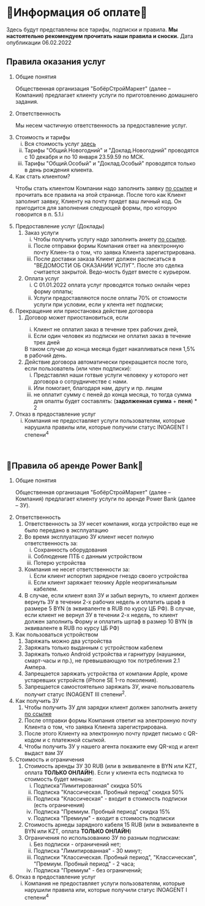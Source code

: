  <h1>&#128196;Информация об оплате&#128196;</h1>
          <p>Здесь будут представлены все тарифы, подписки и правила. <b>Мы настоятельно
                    рекомендуем прочитать наши правила и сноски.</b> Дата опубликации 06.02.2022
            </p>
            <h2>Правила оказания услуг</h2>
 <ol>
                <li>Общие понятия
                    <p>Общественная организация "БобёрСтройМаркет" (далее – Компания) предлагает клиенту услуги по
                        приготовлению домашнего задания.</p>
                </li>
                <li>Ответственность
                    <p> Мы несем частичную ответственность за предоставление услуг.</p>
                </li>
                <li>
                    Стоимость и тарифы
                    <ol type="i">
                        <li>Вся стоимость услуг <a href="/pay/tarifs/" style="margin: 0%; padding: 0%;">здесь</a></li>
                        <li>Тарифы "Общий.Новогодний" и "Доклад.Новогодний" проводятся с 10 декабря и по 10 января
                            23.59.59 по МСК.</li>
                        <li>Тарифы "Общий.Особый" и "Доклад.Особый" проводятся только в день рождения клиента.</li>
                    </ol>
                </li>
                <li>Как стать клиентом?
                    <p>Чтобы стать клиентом Компании надо заполнить заявку
                        <a href="/pay/kgb/uslugi.html" style="margin: 0%; padding: 0%;" target="_blank"> по ссылке</a> и
                        прочитать все правила на этой странице.
                        После того как Клиент заполнит заявку, Клиенту на почту придет ваш личный код. Он пригодится для
                        заполнения следующей формы, про которую говорится в п. 5.1.i
                    </p>
                </li>
                <li>
                    Предоставление услуг (Доклады)
                    <ol>
                        <li> Заказ услуги
                            <ol type="i">
                                <li>Чтобы получить услугу надо заполнить анкету <a href="/pay/kgb/imhhjb.html"
                                        target="_blank" style="margin: 0%; padding: 0%;" target="_blank">по ссылке</a>.
                                </li>
                                <li>После отправки формы Компания ответ на электронную почту Клиен-та о том, что заявка
                                    Клиента зарегистрирована.</li>
                                <li>После доставки заказа Клиент должен расписаться в "ВЕДОМОСТИ ОБ ОКАЗАНИИ УСЛУГ".
                                    После это сделка считается закрытой. Ведо-мость будет вместе с курьером.</li>
                            </ol>
                        </li>
                        <li>Оплата услуг
                            <ol type="i">
                                <li>С 01.01.2022 оплата услуг проводятся только онлайн через форму оплаты;</li>
                                <li>Услуги предоставляются после оплаты 70% от стоимости услуги при условии, если у
                                    клента нет подписки;</li>
                            </ol>
                    </ol>
                </li>
                <li>Прекращение или приостановка действие договора
                    <ol>
                        <li>Договор может приостановиться, если </li>
                        <ol type="i">
                            <li>Клиент не оплатил заказ в течение трех рабочих дней,</li>
                            <li>Если один человек из подписки не оплатил заказ в течение трех дней</li>
                        </ol>
                        В таком случае до конца месяца будет накапливаться пеня 1,5% в рабочий день.
                        <li>Действие договора автоматически прекращается после того, если пользователь (или член
                            подписки):
                            <ol type="i">
                                <li>Представлял наши готвые услуги
                                    человеку у которого нет договора о сотрудничестве с нами.</li>
                                <li>Или помогает, благодаря нам, другу и пр. лицам</li>
                                <li>не оплатит сумму с пеней до конца месяца, то тогда сумма для опалты будет
                                    составлять: (<b>задолженная сумма</b> + <b>пеня</b>) *
                                    2</li>
                            </ol>
                        </li>
                    </ol>
                </li>
                <li>Отказ в предоставление услуг
                    <ol type="i">
                        <li>Компания не предоставляет услуги пользователям, которые нарушила правилы или, которые
                            получили
                            статус INOAGENT I степени<sup>4</sup></li>
                    </ol>
                </li>
            </ol>
            <br>
            <h2 id="powerbank">&#128267;Правила об аренде Power Bank&#128267;</h2>
            <ol>
                <li>Общие понятия
                    <p>Общественная организация "БобёрСтройМаркет" (далее – Компания) предлагает клиенту услуги по
                        аренде Power Bank (далее – ЗУ).</p>
                </li>
                <li>Ответственность
                    <ol>
                        <li>Ответственность за ЗУ несет компания, когда устройство еще не было передано в
                            эксплуатацию</li>
                        <li>
                            Во время эксплуатацию ЗУ клиент несет полную ответственность за:
                            <ol type="i">
                                <li>Сохранность оборудования</li>
                                <li>Соблюдение ПТБ с данным устройством</li>
                                <li>Потерю устройства</li>                              
                            </ol>
                        </li>
                        <li>Компания не несет ответственности за:
                            <ol type="i">
                                <li>Если клиент испортил зарядное гнездо своего устройства</li>
                                <li>Если клиент заряжает технику Apple неоригинальным кабелем.</li>
                            </ol>
                        </li>
                        <li>В случае, если клиент взял ЗУ и забыл вернуть, то клиент должен вернуть ЗУ в течении 2-х
                            рабочих недель и оплатить шраф в
                            размере 5 BYN (в эквиваленте в RUB по курсу ЦБ РФ). В случае, если клиент не
                            вернул ЗУ в течении 2-х недель, то клиент должен заполнить Форму и оплатить шртаф в размер
                            10 BYN (в эквиваленте в RUB по курсу ЦБ РФ)</li>
                    </ol>
                </li>
                <li>Как пользоваться устройством
                    <ol>
                        <li>Заряжать можно два устройства</li>
                        <li>Заряжать только выданным с устройством кабелем</li>
                        <li>Заряжать только Android устройства и гарнитуру (наушники, смарт-часы и пр.), не превышвающую
                            ток потребления 2.1 Ампера. </li>
                        <li>Запрещается заряжать устройства от компании Apple, кроме устаревших устройств (iPhone SE
                            1-го поколения). </li>
                        <li>Запрещается самостоятельно заряжать ЗУ, иначе пользователь получит статус INOAGENT III
                            степени<sup>2</sup>.
                        </li>
                    </ol>
                </li>
                <li>Как получить ЗУ
                    <ol>
                        <li>Чтобы получить ЗУ для зарядки клиент должен заполнить анкету <a href="/pay/kgb/imhhjb.html"
                                target="_blank" style="margin: 0%; padding: 0%;">по ссылке</a></li>
                        <li>После отправки формы Компания ответит на электронную почту Клиента о том, что заявка Клиента
                            зарегистрирована.</li>
                        <li>После этого Клиенту на электронную почту придет письмо с QR-кодом и с платежной ссылкой.
                        </li>
                        <li>Чтобы получить ЗУ у нашего агента покажите ему QR-код и агент выдаст вам ЗУ
                        </li>
                    </ol>
                </li>
                <li>Стоимость и ограничения
                    <br>
                    <ol>
                        <li>
                            Стоимость аренды ЗУ 30 RUB (или в эквиваленте в BYN или KZT,
                            оплата <b>ТОЛЬКО ОНЛАЙН</b>). Если у клиента есть
                            подписка то стоимость будет меньше:
                            <ol type="i">
                                <li>Подписка"Лимитированная" скидка 50% </li>
                                <li>Подписка "Классическая. Пробный период" скидка 50%</li>
                                <li>Подписка "Классическая" - входит в стоимость подписки (есть ограничения)</li>
                                <li>Подписка "Премиум. Пробный период" скидка 15%</li>
                                <li>Подписка "Премиум" - входит в стоимость подписки</li>
                            </ol>
                        </li>
                        <li>
                            Стоимость арнеды зарядного кабеля 15 RUB (или в эквиваленте в BYN или KZT,
                            оплата <b>ТОЛЬКО ОНЛАЙН</b>)
                        </li>
                        <li>
                            Ограничения по использованию ЗУ по разным подпискам:
                            <ol type="i">
                                <li>Без подписки - ограничений нет;</li>
                                <li>Подписка "Лимитированная" - 30 минут;</li>
                                <li>Подписки "Классическая. Пробный период", "Классическая", "Премиум. Пробный период" -
                                    2 часа;</li>
                                <li>Подписка "Премиум" - без ограничений;</li>
                            </ol>
                        </li>
                    </ol>
                </li>
                <li>Отказ в предоставление услуг
                    <ol type="i">
                        <li>Компания не предоставляет услуги пользователям, которые нарушили правила или, которые
                            получили
                            статус INOAGENT I степени<sup>4</sup></li>
                    </ol>
                </li>
            </ol>
            <br>
 
